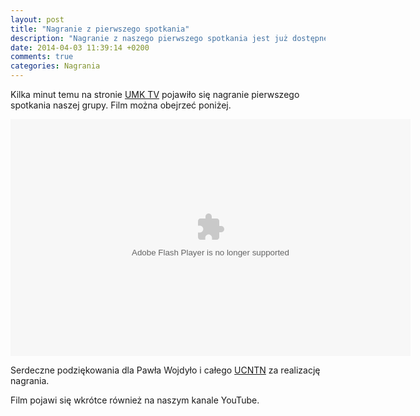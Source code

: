 ```yaml
---
layout: post
title: "Nagranie z pierwszego spotkania"
description: "Nagranie z naszego pierwszego spotkania jest już dostępne na stronie UMK TV!"
date: 2014-04-03 11:39:14 +0200
comments: true
categories: Nagrania
---
```


Kilka minut temu na stronie <a href="http://tv.umk.pl/#movie=2332" target="_blank">UMK TV</a> pojawiło się nagranie pierwszego spotkania naszej grupy. Film można obejrzeć poniżej.

<div class="row text-center" style="margin-top: 10px; margin-bottom: 10px;">
  <div class="col-md-12">
    <object type="application/x-shockwave-flash" data="http://tv.umk.pl/extp/ExtPlayer.swf" width="640" height="379">
      <param name="movie" value="http://tv.umk.pl/extp/ExtPlayer.swf"/>
      <param name="allowScriptAccess" value="always" />
      <param name="flashVars" value="movieID=2332&amp;width=640" />
    </object>
  </div>
</div>

Serdeczne podziękowania dla Pawła Wojdyło i całego <a href="http://www.ucntn.umk.pl" target="_blank">UCNTN</a> za realizację nagrania.

Film pojawi się wkrótce również na naszym kanale YouTube.